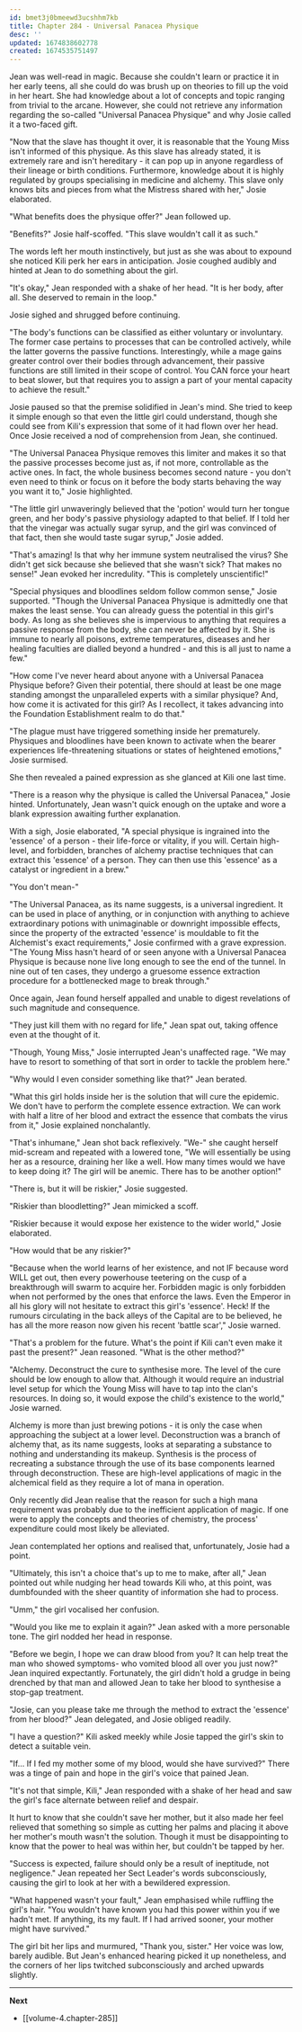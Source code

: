 ```yaml
---
id: bmet3j0bmeewd3ucshhm7kb
title: Chapter 284 - Universal Panacea Physique
desc: ''
updated: 1674838602778
created: 1674535751497
---
```


Jean was well-read in magic. Because she couldn't learn or practice it in her early teens, all she could do was brush up on theories to fill up the void in her heart. She had knowledge about a lot of concepts and topic ranging from trivial to the arcane. However, she could not retrieve any information regarding the so-called "Universal Panacea Physique" and why Josie called it a two-faced gift.

"Now that the slave has thought it over, it is reasonable that the Young Miss isn't informed of this physique. As this slave has already stated, it is extremely rare and isn't hereditary - it can pop up in anyone regardless of their lineage or birth conditions. Furthermore, knowledge about it is highly regulated by groups specialising in medicine and alchemy. This slave only knows bits and pieces from what the Mistress shared with her," Josie elaborated.

"What benefits does the physique offer?" Jean followed up.

"Benefits?" Josie half-scoffed. "This slave wouldn't call it as such."

The words left her mouth instinctively, but just as she was about to expound she noticed Kili perk her ears in anticipation. Josie coughed audibly and hinted at Jean to do something about the girl.

"It's okay," Jean responded with a shake of her head. "It is her body, after all. She deserved to remain in the loop."

Josie sighed and shrugged before continuing.

"The body's functions can be classified as either voluntary or involuntary. The former case pertains to processes that can be controlled actively, while the latter governs the passive functions. Interestingly, while a mage gains greater control over their bodies through advancement, their passive functions are still limited in their scope of control. You CAN force your heart to beat slower, but that requires you to assign a part of your mental capacity to achieve the result."

Josie paused so that the premise solidified in Jean's mind. She tried to keep it simple enough so that even the little girl could understand, though she could see from Kili's expression that some of it had flown over her head. Once Josie received a nod of comprehension from Jean, she continued.

"The Universal Panacea Physique removes this limiter and makes it so that the passive processes become just as, if not more, controllable as the active ones. In fact, the whole business becomes second nature - you don't even need to think or focus on it before the body starts behaving the way you want it to," Josie highlighted.

"The little girl unwaveringly believed that the 'potion' would turn her tongue green, and her body's passive physiology adapted to that belief. If I told her that the vinegar was actually sugar syrup, and the girl was convinced of that fact, then she would taste sugar syrup," Josie added.

"That's amazing! Is that why her immune system neutralised the virus? She didn't get sick because she believed that she wasn't sick? That makes no sense!" Jean evoked her incredulity. "This is completely unscientific!"

"Special physiques and bloodlines seldom follow common sense," Josie supported. "Though the Universal Panacea Physique is admittedly one that makes the least sense. You can already guess the potential in this girl's body. As long as she believes she is impervious to anything that requires a passive response from the body, she can never be affected by it. She is immune to nearly all poisons, extreme temperatures, diseases and her healing faculties are dialled beyond a hundred - and this is all just to name a few."

"How come I've never heard about anyone with a Universal Panacea Physique before? Given their potential, there should at least be one mage standing amongst the unparalleled experts with a similar physique? And, how come it is activated for this girl? As I recollect, it takes advancing into the Foundation Establishment realm to do that."

"The plague must have triggered something inside her prematurely. Physiques and bloodlines have been known to activate when the bearer experiences life-threatening situations or states of heightened emotions," Josie surmised.

She then revealed a pained expression as she glanced at Kili one last time.

"There is a reason why the physique is called the Universal Panacea," Josie hinted. Unfortunately, Jean wasn't quick enough on the uptake and wore a blank expression awaiting further explanation.

With a sigh, Josie elaborated, "A special physique is ingrained into the 'essence' of a person - their life-force or vitality, if you will. Certain high-level, and forbidden, branches of alchemy practise techniques that can extract this 'essence' of a person. They can then use this 'essence' as a catalyst or ingredient in a brew."

"You don't mean-"

"The Universal Panacea, as its name suggests, is a universal ingredient. It can be used in place of anything, or in conjunction with anything to achieve extraordinary potions with unimaginable or downright impossible effects, since the property of the extracted 'essence' is mouldable to fit the Alchemist's exact requirements," Josie confirmed with a grave expression. "The Young Miss hasn't heard of or seen anyone with a Universal Panacea Physique is because none live long enough to see the end of the tunnel. In nine out of ten cases, they undergo a gruesome essence extraction procedure for a bottlenecked mage to break through."

Once again, Jean found herself appalled and unable to digest revelations of such magnitude and consequence.

"They just kill them with no regard for life," Jean spat out, taking offence even at the thought of it.

"Though, Young Miss," Josie interrupted Jean's unaffected rage. "We may have to resort to something of that sort in order to tackle the problem here."

"Why would I even consider something like that?" Jean berated.

"What this girl holds inside her is the solution that will cure the epidemic. We don't have to perform the complete essence extraction. We can work with half a litre of her blood and extract the essence that combats the virus from it," Josie explained nonchalantly.

"That's inhumane," Jean shot back reflexively. "We-" she caught herself mid-scream and repeated with a lowered tone, "We will essentially be using her as a resource, draining her like a well. How many times would we have to keep doing it? The girl will be anemic. There has to be another option!"

"There is, but it will be riskier," Josie suggested.

"Riskier than bloodletting?" Jean mimicked a scoff.

"Riskier because it would expose her existence to the wider world," Josie elaborated.

"How would that be any riskier?"

"Because when the world learns of her existence, and not IF because word WILL get out, then every powerhouse teetering on the cusp of a breakthrough will swarm to acquire her. Forbidden magic is only forbidden when not performed by the ones that enforce the laws. Even the Emperor in all his glory will not hesitate to extract this girl's 'essence'. Heck! If the rumours circulating in the back alleys of the Capital are to be believed, he has all the more reason now given his recent 'battle scar'," Josie warned.

"That's a problem for the future. What's the point if Kili can't even make it past the present?" Jean reasoned. "What is the other method?"

"Alchemy. Deconstruct the cure to synthesise more. The level of the cure should be low enough to allow that. Although it would require an industrial level setup for which the Young Miss will have to tap into the clan's resources. In doing so, it would expose the child's existence to the world," Josie warned.

Alchemy is more than just brewing potions - it is only the case when approaching the subject at a lower level. Deconstruction was a branch of alchemy that, as its name suggests, looks at separating a substance to nothing and understanding its makeup. Synthesis is the process of recreating a substance through the use of its base components learned through deconstruction. These are high-level applications of magic in the alchemical field as they require a lot of mana in operation.

Only recently did Jean realise that the reason for such a high mana requirement was probably due to the inefficient application of magic. If one were to apply the concepts and theories of chemistry, the process' expenditure could most likely be alleviated.

Jean contemplated her options and realised that, unfortunately, Josie had a point.

"Ultimately, this isn't a choice that's up to me to make, after all," Jean pointed out while nudging her head towards Kili who, at this point, was dumbfounded with the sheer quantity of information she had to process.

"Umm," the girl vocalised her confusion.

"Would you like me to explain it again?" Jean asked with a more personable tone. The girl nodded her head in response.

"Before we begin, I hope we can draw blood from you? It can help treat the man who showed symptoms- who vomited blood all over you just now?" Jean inquired expectantly. Fortunately, the girl didn't hold a grudge in being drenched by that man and allowed Jean to take her blood to synthesise a stop-gap treatment.

"Josie, can you please take me through the method to extract the 'essence' from her blood?" Jean delegated, and Josie obliged readily.

"I have a question?" Kili asked meekly while Josie tapped the girl's skin to detect a suitable vein.

"If... If I fed my mother some of my blood, would she have survived?" There was a tinge of pain and hope in the girl's voice that pained Jean.

"It's not that simple, Kili," Jean responded with a shake of her head and saw the girl's face alternate between relief and despair.

It hurt to know that she couldn't save her mother, but it also made her feel relieved that something so simple as cutting her palms and placing it above her mother's mouth wasn't the solution. Though it must be disappointing to know that the power to heal was within her, but couldn't be tapped by her.

"Success is expected, failure should only be a result of ineptitude, not negligence." Jean repeated her Sect Leader's words subconsciously, causing the girl to look at her with a bewildered expression.

"What happened wasn't your fault," Jean emphasised while ruffling the girl's hair. "You wouldn't have known you had this power within you if we hadn't met. If anything, its my fault. If I had arrived sooner, your mother might have survived."

The girl bit her lips and murmured, "Thank you, sister." Her voice was low, barely audible. But Jean's enhanced hearing picked it up nonetheless, and the corners of her lips twitched subconsciously and arched upwards slightly.

____

**Next**
* [[volume-4.chapter-285]]